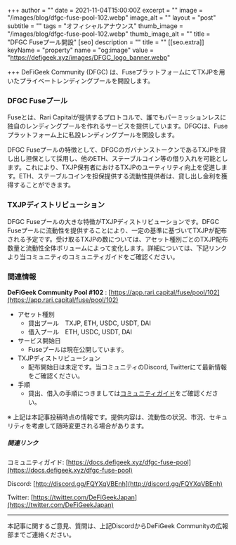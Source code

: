 +++
author = ""
date = 2021-11-04T15:00:00Z
excerpt = ""
image = "/images/blog/dfgc-fuse-pool-102.webp"
image_alt = ""
layout = "post"
subtitle = ""
tags = "オフィシャルアナウンス"
thumb_image = "/images/blog/dfgc-fuse-pool-102.webp"
thumb_image_alt = ""
title = "DFGC Fuseプール開設"
[seo]
description = ""
title = ""
[[seo.extra]]
keyName = "property"
name = "og:image"
value = "https://defigeek.xyz/images/DFGC_logo_banner.webp"

+++
DeFiGeek Community (DFGC) は、FuseプラットフォームにてTXJPを用いたプライベートレンディングプールを開設します。

### DFGC Fuseプール

Fuseとは、Rari Capitalが提供するプロトコルで、誰でもパーミッションレスに独自のレンディングプールを作れるサービスを提供しています。DFGCは、Fuseプラットフォーム上に私設レンディングプールを開設します。

DFGC Fuseプールの特徴として、DFGCのガバナンストークンであるTXJPを貸し出し担保として採用し、他のETH、ステーブルコイン等の借り入れを可能とします。これにより、TXJP保有者におけるTXJPのユーティリティ向上を促進します。ETH、ステーブルコインを担保提供する流動性提供者は、貸し出し金利を獲得することができます。

### TXJPディストリビューション

DFGC Fuseプールの大きな特徴がTXJPディストリビューションです。DFGC Fuseプールに流動性を提供することにより、一定の基準に基づいてTXJPが配布される予定です。受け取るTXJPの数については、アセット種別ごとのTXJP配布数量と流動性全体ボリュームによって変化します。詳細については、下記リンクより当コミュニティのコミュニティガイドをご確認ください。

### 関連情報

**DeFiGeek Community Pool #102** : [https://app.rari.capital/fuse/pool/102](https://app.rari.capital/fuse/pool/102)

* アセット種別
  * 貸出プール　TXJP, ETH, USDC, USDT, DAI
  * 借入プール　ETH, USDC, USDT, DAI
* サービス開始日
  * Fuseプールは現在公開しています。
* TXJPディストリビューション
  * 配布開始日は未定です。当コミュニティのDiscord, Twitterにて最新情報をご確認ください。
* 手順
  * 貸出、借入の手順につきましては[コミュニティガイド](https://docs.defigeek.xyz/dfgc-fuse-pool)をご確認ください。

※ 上記は本記事投稿時点の情報です。提供内容は、流動性の状況、市況、セキュリティを考慮して随時変更される場合があります。

##### 関連リンク

コミュニティガイド: [https://docs.defigeek.xyz/dfgc-fuse-pool](https://docs.defigeek.xyz/dfgc-fuse-pool)

Discord: [http://discord.gg/FQYXqVBEnh](http://discord.gg/FQYXqVBEnh)

Twitter: [https://twitter.com/DeFiGeekJapan](https://twitter.com/DeFiGeekJapan)

***

本記事に関するご意見、質問は、上記DiscordからDeFiGeek Communityの広報部までご連絡ください。